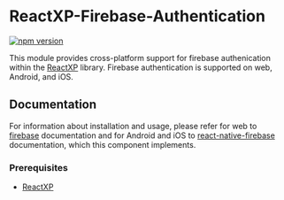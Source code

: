 # ReactXP-Firebase-Authentication
[![npm version](https://img.shields.io/npm/v/reactxp-firebase-authentication.svg?style=flat)](https://www.npmjs.com/package/reactxp-firebase-authentication)

This module provides cross-platform support for firebase authenication within the [ReactXP](https://microsoft.github.io/reactxp/) library. Firebase authentication is supported on web, Android, and iOS. 

## Documentation
For information about installation and usage, please refer for web to [firebase](https://github.com/firebase/firebase-js-sdk/blob/master/README.md) documentation and for Android and iOS to [react-native-firebase](https://github.com/invertase/react-native-firebase/blob/master/README.md) documentation, which this component implements.

### Prerequisites
* [ReactXP](https://github.com/microsoft/reactxp/)